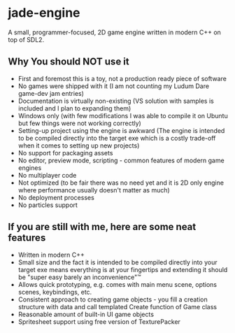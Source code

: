 # jade-engine
A small, programmer-focused, 2D game engine written in modern C++ on top of SDL2.

## Why You should NOT use it
* First and foremost this is a toy, not a production ready piece of software
* No games were shipped with it (I am not counting my Ludum Dare game-dev jam entries)
* Documentation is virtually non-existing (VS solution with samples is included and I plan to expanding them)
* Windows only (with few modifications I was able to compile it on Ubuntu but few things were not working correctly)
* Setting-up project using the engine is awkward (The engine is intended to be compiled directly into the target exe which is a costly trade-off when it comes to setting up new projects)
* No support for packaging assets
* No editor, preview mode, scripting - common features of modern game engines
* No multiplayer code
* Not optimized (to be fair there was no need yet and it is 2D only engine where performance usually doesn't matter as much)
* No deployment processes
* No particles support


## If you are still with me, here are some neat features
* Written in modern C++
* Small size and the fact it is intended to be compiled directly into your target exe means everything is at your fingertips and extending it should be "super easy barely an inconvenience"™
* Allows quick prototyping, e.g. comes with main menu scene, options scenes, keybindings, etc.
* Consistent approach to creating game objects - you fill a creation structure with data and call templated Create function of Game class
* Reasonable amount of built-in UI game objects
* Spritesheet support using free version of TexturePacker

